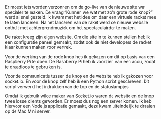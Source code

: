 Er moest iets worden verzonnen om de go-live van de nieuwe site wat specialer te maken. De vraag “Kunnen we wat met zo’n grote rode knop?” werd al snel gesteld. Ik kwam met het idee om daar een virtuele racket mee te laten lanceren. Na het lanceren van de raket werd de nieuwe website onthult met achtergrondmuziek om het spectaculairder te maken. 

De raket kreeg zijn eigen website. Om die site in te kunnen stellen heb ik een configuratie paneel gemaakt, zodat ook de niet developers de racket klaar kunnen maken voor vertrek.

Voor de werking van de rode knop heb ik gekozen om dit op basis van een Raspberry Pi te doen. De Raspberry Pi heb ik voorzien van een accu, zodat ie draadloos te gebruiken is. 

Voor de communicatie tussen de knop en de website heb ik gekozen voor socket.io. En voor de knop zelf heb ik een Python script geschreven. Dit script verwerkt het indrukken van de kop en de statuslampjes. 

Omdat ik gebruik wilde maken van Socket.io waren de website en de knop twee losse clients geworden. Er moest dus nog een server komen. Ik heb hiervoor een Node.js applicatie gemaakt, deze kwam uiteindelijk te draaien op de Mac Mini server.